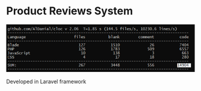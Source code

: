 # Product Reviews System

![alt text](https://raw.githubusercontent.com/sasakostic/product-reviews-system/refs/heads/master/cloc.png)

Developed in Laravel framework
